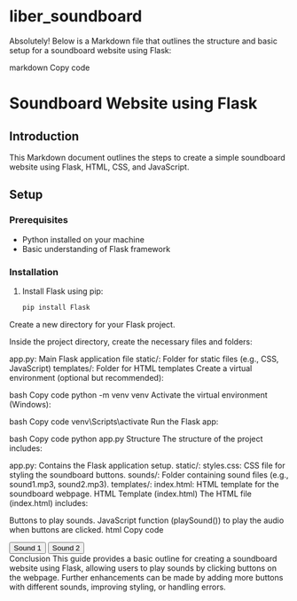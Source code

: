 # liber_soundboard

Absolutely! Below is a Markdown file that outlines the structure and basic setup for a soundboard website using Flask:

markdown
Copy code
# Soundboard Website using Flask

## Introduction
This Markdown document outlines the steps to create a simple soundboard website using Flask, HTML, CSS, and JavaScript.

## Setup

### Prerequisites
- Python installed on your machine
- Basic understanding of Flask framework

### Installation
1. Install Flask using pip:
   ```bash
   pip install Flask
Create a new directory for your Flask project.

Inside the project directory, create the necessary files and folders:

app.py: Main Flask application file
static/: Folder for static files (e.g., CSS, JavaScript)
templates/: Folder for HTML templates
Create a virtual environment (optional but recommended):

bash
Copy code
python -m venv venv
Activate the virtual environment (Windows):

bash
Copy code
venv\Scripts\activate
Run the Flask app:

bash
Copy code
python app.py
Structure
The structure of the project includes:

app.py: Contains the Flask application setup.
static/:
styles.css: CSS file for styling the soundboard buttons.
sounds/: Folder containing sound files (e.g., sound1.mp3, sound2.mp3).
templates/:
index.html: HTML template for the soundboard webpage.
HTML Template (index.html)
The HTML file (index.html) includes:

Buttons to play sounds.
JavaScript function (playSound()) to play the audio when buttons are clicked.
html
Copy code
<!DOCTYPE html>
<html lang="en">
<head>
  <meta charset="UTF-8">
  <title>Soundboard</title>
  <link rel="stylesheet" href="/static/styles.css">
</head>
<body>
  <div class="buttons-container">
    <!-- Buttons to play sounds -->
    <button class="sound-button" onclick="playSound('/static/sounds/sound1.mp3')">Sound 1</button>
    <button class="sound-button" onclick="playSound('/static/sounds/sound2.mp3')">Sound 2</button>
    <!-- Add more buttons with respective sound paths -->
  </div>

  <script>
    function playSound(soundFile) {
      var audio = new Audio(soundFile);
      audio.play();
    }
  </script>
</body>
</html>
Conclusion
This guide provides a basic outline for creating a soundboard website using Flask, allowing users to play sounds by clicking buttons on the webpage. Further enhancements can be made by adding more buttons with different sounds, improving styling, or handling errors.